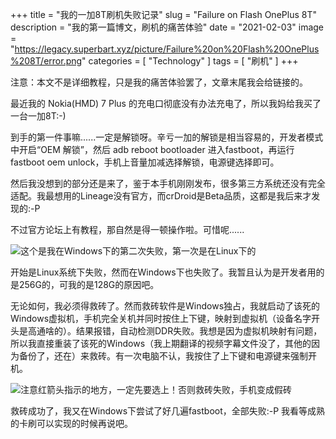 +++
title = "我的一加8T刷机失败记录"
slug = "Failure on Flash OnePlus 8T"
description = "我的第一篇博文，刷机的痛苦体验"
date = "2021-02-03"
image = "https://legacy.superbart.xyz/picture/Failure%20on%20Flash%20OnePlus%208T/error.png"
categories = [
    "Technology"
]
tags = [
    "刷机"
]
+++


注意：本文不是详细教程，只是我的痛苦体验罢了，文章末尾我会给链接的。  

最近我的 Nokia(HMD) 7 Plus 的充电口彻底没有办法充电了，所以我妈给我买了一台一加8T:-)  

到手的第一件事嘛......一定是解锁呀。辛亏一加的解锁是相当容易的，开发者模式中开启“OEM 解锁”，然后 adb reboot bootloader 进入fastboot，再运行 fastboot oem unlock，手机上音量加减选择解锁，电源键选择即可。  

然后我没想到的部分还是来了，鉴于本手机刚刚发布，很多第三方系统还没有完全适配。我最想用的Lineage没有官方，而crDroid是Beta品质，这都是我后来才发现的:-P  

不过官方论坛上有教程，那自然是得一顿操作啦。可惜呢......  

![这个是我在Windows下的第二次失败，第一次是在Linux下的](https://legacy.superbart.xyz/picture/Failure%20on%20Flash%20OnePlus%208T/error.png)

开始是Linux系统下失败，然而在Windows下也失败了。我暂且认为是开发者用的是256G的，可我的是128G的原因吧。  

无论如何，我必须得救砖了。然而救砖软件是Windows独占，我就启动了该死的Windows虚拟机，手机完全关机并同时按住上下键，映射到虚拟机（设备名字开头是高通啥的）。结果报错，自动检测DDR失败。我想是因为虚拟机映射有问题，所以我直接重装了该死的Windows（我上期翻译的视频字幕文件没了，其他的因为备份了，还在）来救砖。有一次电脑不认，我按住了上下键和电源键来强制开机。  

![注意红箭头指示的地方，一定先要选上！否则救砖失败，手机变成假砖](https://legacy.superbart.xyz/picture/Failure%20on%20Flash%20OnePlus%208T/rescue.png)

救砖成功了，我又在Windows下尝试了好几遍fastboot，全部失败:-P 我看等成熟的卡刷可以实现的时候再说吧。
